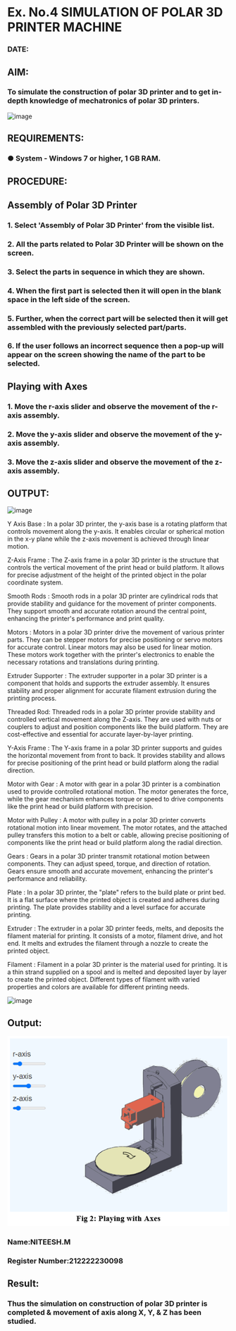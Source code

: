 # Ex. No.4 SIMULATION OF POLAR 3D PRINTER MACHINE

### DATE: 

## AIM:
### To simulate the construction of polar 3D printer and to get in-depth knowledge of mechatronics of polar 3D printers.

![image](https://github.com/Sellakumar1987/Ex.-No.-4---SIMULATION-OF-POLAR-3D-PRINTER-MACHINE/assets/113594316/b551f195-9877-49a2-99bb-a9efcfb3381a)

## REQUIREMENTS:
### ●	System - Windows 7 or higher, 1 GB RAM.

## PROCEDURE:

## Assembly of Polar 3D Printer
### 1.	Select 'Assembly of Polar 3D Printer' from the visible list.
### 2.	All the parts related to Polar 3D Printer will be shown on the screen.
### 3.	Select the parts in sequence in which they are shown.
### 4.	When the first part is selected then it will open in the blank space in the left side of the screen.
### 5.	Further, when the correct part will be selected then it will get assembled with the previously selected part/parts.
### 6.	If the user follows an incorrect sequence then a pop-up will appear on the screen showing the name of the part to be selected.

## Playing with Axes
### 1.	Move the r-axis slider and observe the movement of the r-axis assembly.
### 2.	Move the y-axis slider and observe the movement of the y-axis assembly.
### 3.	Move the z-axis slider and observe the movement of the z-axis assembly.

## OUTPUT:

![image](https://github.com/Sellakumar1987/Ex.-No.-4---SIMULATION-OF-POLAR-3D-PRINTER-MACHINE/assets/113594316/9e41de91-6dcc-4352-ab44-443028d3ac1a)

Y Axis Base :
In a polar 3D printer, the y-axis base is a rotating platform that controls movement along the y-axis. It enables circular or spherical motion in the x-y plane while the z-axis movement is achieved through linear motion.

Z-Axis Frame :
The Z-axis frame in a polar 3D printer is the structure that controls the vertical movement of the print head or build platform. It allows for precise adjustment of the height of the printed object in the polar coordinate system.

Smooth Rods :
Smooth rods in a polar 3D printer are cylindrical rods that provide stability and guidance for the movement of printer components. They support smooth and accurate rotation around the central point, enhancing the printer's performance and print quality.

Motors :
Motors in a polar 3D printer drive the movement of various printer parts. They can be stepper motors for precise positioning or servo motors for accurate control. Linear motors may also be used for linear motion. These motors work together with the printer's electronics to enable the necessary rotations and translations during printing.

Extruder Supporter :
The extruder supporter in a polar 3D printer is a component that holds and supports the extruder assembly. It ensures stability and proper alignment for accurate filament extrusion during the printing process.

Threaded Rod:
Threaded rods in a polar 3D printer provide stability and controlled vertical movement along the Z-axis. They are used with nuts or couplers to adjust and position components like the build platform. They are cost-effective and essential for accurate layer-by-layer printing.

Y-Axis Frame :
The Y-axis frame in a polar 3D printer supports and guides the horizontal movement from front to back. It provides stability and allows for precise positioning of the print head or build platform along the radial direction.

Motor with Gear :
A motor with gear in a polar 3D printer is a combination used to provide controlled rotational motion. The motor generates the force, while the gear mechanism enhances torque or speed to drive components like the print head or build platform with precision.

Motor with Pulley :
A motor with pulley in a polar 3D printer converts rotational motion into linear movement. The motor rotates, and the attached pulley transfers this motion to a belt or cable, allowing precise positioning of components like the print head or build platform along the radial direction.

Gears :
Gears in a polar 3D printer transmit rotational motion between components. They can adjust speed, torque, and direction of rotation. Gears ensure smooth and accurate movement, enhancing the printer's performance and reliability.

Plate :
In a polar 3D printer, the "plate" refers to the build plate or print bed. It is a flat surface where the printed object is created and adheres during printing. The plate provides stability and a level surface for accurate printing.

Extruder :
The extruder in a polar 3D printer feeds, melts, and deposits the filament material for printing. It consists of a motor, filament drive, and hot end. It melts and extrudes the filament through a nozzle to create the printed object.

Filament :
Filament in a polar 3D printer is the material used for printing. It is a thin strand supplied on a spool and is melted and deposited layer by layer to create the printed object. Different types of filament with varied properties and colors are available for different printing needs.

![image](https://github.com/Sellakumar1987/Ex.-No.-4---SIMULATION-OF-POLAR-3D-PRINTER-MACHINE/assets/113594316/88273b69-4e7d-4f42-9115-fb07ac22e4ec)

## Output:
![eig](4.png)

### Name:NITEESH.M
### Register Number:212222230098

## Result: 
### Thus the simulation on construction of polar 3D printer is completed & movement of axis along X, Y, & Z has been studied.
